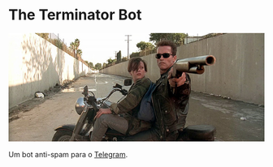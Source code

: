 # The Terminator Bot

<p style="text-align: center">
    <img src="./assets/john_connor.jpg" alt="The Terminator Bot" />
</p>

Um bot anti-spam para o [Telegram](https://telegram.org).